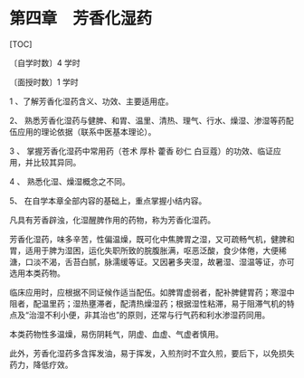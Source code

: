 # 第四章　芳香化湿药

[TOC]

〔自学时数〕4 学时

〔面授时数〕1 学时

1 、了解芳香化湿药含义、功效、主要适用症。

2、 熟悉芳香化湿药与健脾、和胃、温里、清热、理气、行水、燥湿、渗湿等药配伍应用的理论依据（联系中医基本理论）。

3 、 掌握芳香化湿药中常用药（苍术 厚朴 藿香 砂仁 白豆蔻）的功效、临证应用，并比较其异同。

4 、 熟悉化湿、燥湿概念之不同。

5、 在自学本章全部内容的基础上，重点掌握小结内容。

凡具有芳香辟浊，化湿醒脾作用的药物，称为芳香化湿药。

芳香化湿药，味多辛苦，性偏温燥，既可化中焦脾胃之湿，又可疏畅气机，健脾和胃，适用于脾为湿困，运化失职所致的脘腹胀满，呕恶泛酸，食少体倦，大便稀溏，口淡不渴，舌苔白腻，脉濡缓等证。又因暑多夹湿，故暑湿、湿温等证，亦可选用本类药物。

临床应用时，应根据不同证候作适当配伍。如脾胃虚弱者，配补脾健胃药；寒湿中阻者，配温里药；湿热壅滞者，配清热燥湿药；根据湿性粘滞，易于阻滞气机的特点及“治湿不利小便，非其治也”的原则，还常与行气药和利水渗湿药同用。

本类药物性多温燥，易伤阴耗气，阴虚、血虚、气虚者慎用。

此外，芳香化湿药多含挥发油，易于挥发，入煎剂时不宜久煎，要后下，以免损失药力，降低疗效。
